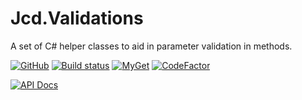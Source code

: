 # Jcd.Validations
A set of C# helper classes to aid in parameter validation in methods.

[![GitHub](https://img.shields.io/github/license/jason-c-daniels/Jcd.Validations)](https://github.com/jason-c-daniels/Jcd.Validations/blob/main/LICENSE)
[![Build status](https://ci.appveyor.com/api/projects/status/djbghxj1ot3axbfs?svg=true)](https://ci.appveyor.com/project/jason-c-daniels/jcd-validations)
[![MyGet](https://img.shields.io/myget/jason-c-daniels/v/Jcd.Validations?logo=nuget)](https://www.myget.org/feed/jason-c-daniels/package/nuget/Jcd.Validations)
[![CodeFactor](https://www.codefactor.io/repository/github/jason-c-daniels/jcd.validations/badge/main)](https://www.codefactor.io/repository/github/jason-c-daniels/jcd.validations/overview/main)

[![API Docs](https://img.shields.io/badge/Read-The%20API%20Documentation-blue?style=for-the-badge)](https://github.com/jason-c-daniels/Jcd.Validations/blob/main/docs/Jcd_Validations.md)
